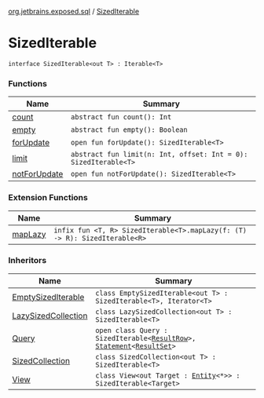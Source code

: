 [org.jetbrains.exposed.sql](../index.md) / [SizedIterable](.)

# SizedIterable

`interface SizedIterable<out T> : Iterable<T>`

### Functions

| Name | Summary |
|---|---|
| [count](count.md) | `abstract fun count(): Int` |
| [empty](empty.md) | `abstract fun empty(): Boolean` |
| [forUpdate](for-update.md) | `open fun forUpdate(): SizedIterable<T>` |
| [limit](limit.md) | `abstract fun limit(n: Int, offset: Int = 0): SizedIterable<T>` |
| [notForUpdate](not-for-update.md) | `open fun notForUpdate(): SizedIterable<T>` |

### Extension Functions

| Name | Summary |
|---|---|
| [mapLazy](../map-lazy.md) | `infix fun <T, R> SizedIterable<T>.mapLazy(f: (T) -> R): SizedIterable<R>` |

### Inheritors

| Name | Summary |
|---|---|
| [EmptySizedIterable](../-empty-sized-iterable/index.md) | `class EmptySizedIterable<out T> : SizedIterable<T>, Iterator<T>` |
| [LazySizedCollection](../-lazy-sized-collection/index.md) | `class LazySizedCollection<out T> : SizedIterable<T>` |
| [Query](../-query/index.md) | `open class Query : SizedIterable<`[`ResultRow`](../-result-row/index.md)`>, `[`Statement`](../../org.jetbrains.exposed.sql.statements/-statement/index.md)`<`[`ResultSet`](http://docs.oracle.com/javase/6/docs/api/java/sql/ResultSet.html)`>` |
| [SizedCollection](../-sized-collection/index.md) | `class SizedCollection<out T> : SizedIterable<T>` |
| [View](../../org.jetbrains.exposed.dao/-view/index.md) | `class View<out Target : `[`Entity`](../../org.jetbrains.exposed.dao/-entity/index.md)`<*>> : SizedIterable<Target>` |
